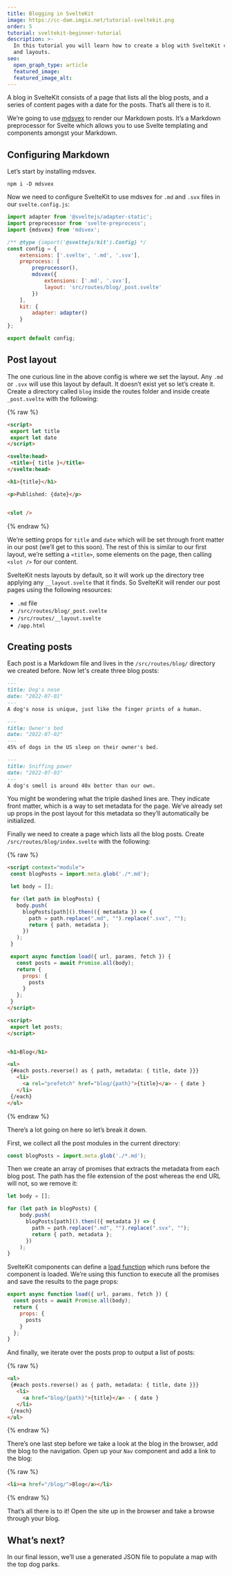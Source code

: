 ```yaml
---
title: Blogging in SvelteKit
image: https://cc-dam.imgix.net/tutorial-sveltekit.png
order: 5
tutorial: sveltekit-beginner-tutorial
description: >-
  In this tutorial you will learn how to create a blog with SvelteKit content
  and layouts.
seo:
  open_graph_type: article
  featured_image:
  featured_image_alt:
---
```


A blog in SvelteKit consists of a page that lists all the blog posts, and a series of content pages with a date for the posts. That’s all there is to it.

We’re going to use [mdsvex](https://github.com/pngwn/MDsveX) to render our Markdown posts. It’s a Markdown preprocessor for Svelte which allows you to use Svelte templating and components amongst your Markdown.

## Configuring Markdown

Let’s start by installing mdsvex.

```shell
npm i -D mdsvex
```

Now we need to configure SvelteKit to use mdsvex for `.md` and `.svx` files in our `svelte.config.js`\:

```javascript
import adapter from '@sveltejs/adapter-static';
import preprocessor from 'svelte-preprocess';
import {mdsvex} from 'mdsvex';

/** @type {import('@sveltejs/kit').Config} */
const config = {
    extensions: ['.svelte', '.md', '.svx'],
    preprocess: [
        preprocessor(),
        mdsvex({
            extensions: ['.md', '.svx'],
            layout: 'src/routes/blog/_post.svelte'
        })
    ],
    kit: {
        adapter: adapter()
    }
};

export default config;
```

## Post layout

The one curious line in the above config is where we set the layout. Any `.md` or `.svx` will use this layout by default. It doesn’t exist yet so let’s create it. Create a directory called `blog` inside the routes folder and inside create `_post.svelte` with the following:

{% raw %}
 ```html
<script>
  export let title
  export let date
</script>

<svelte:head>
  <title>{ title }</title>
</svelte:head>

<h1>{title}</h1>

<p>Published: {date}</p>


<slot />
```
{% endraw %}

We’re setting props for `title` and `date` which will be set through front matter in our post (we’ll get to this soon). The rest of this is similar to our first layout, we’re setting a `<title>`, some elements on the page, then calling `<slot />` for our content.

SvelteKit nests layouts by default, so it will work up the directory tree applying any `__layout.svelte` that it finds. So SvelteKit will render our post pages using the following resources:

* `.md` file
* `/src/routes/blog/_post.svelte`
* `/src/routes/__layout.svelte`
* `/app.html`

## Creating posts

Each&nbsp;post is a Markdown file and lives in the `/src/routes/blog/` directory we created before. Now let's create three blog posts:

```markdown
---
title: Dog's nose
date: "2022-07-01"
---
A dog's nose is unique, just like the finger prints of a human.
```


```markdown
---
title: Owner's bed
date: "2022-07-02"
---
45% of dogs in the US sleep on their owner's bed.
```


```markdown
---
title: Sniffing power
date: "2022-07-03"
---
A dog's smell is around 40x better than our own.
```

You might be wondering what the triple dashed lines are. They indicate front matter, which is a way to set metadata for the page. We’ve already set up props in the post layout for this metadata so they’ll automatically be initialized.

Finally we need to create a page which lists all the blog posts. Create `/src/routes/blog/index.svelte` with the following:

{% raw %}
 ```html
<script context="module">
  const blogPosts = import.meta.glob('./*.md');

  let body = [];

  for (let path in blogPosts) {
    body.push(
      blogPosts[path]().then(({ metadata }) => {
        path = path.replace(".md", "").replace(".svx", "");
        return { path, metadata };
      })
    );
  }

  export async function load({ url, params, fetch }) {
    const posts = await Promise.all(body);
    return {
      props: {
        posts
      }
    };
  }
</script>

<script>
  export let posts;
</script>


<h1>Blog</h1>

<ul>
  {#each posts.reverse() as { path, metadata: { title, date }}}
    <li>
      <a rel="prefetch" href="blog/{path}">{title}</a> - { date }
    </li>
  {/each}
</ul>
```
{% endraw %}

There’s a lot going on here so let’s break it down.

First, we collect all the post modules in the current directory:

```javascript
const blogPosts = import.meta.glob('./*.md');
```

Then we create an array of promises that extracts the metadata from each blog post. The path has the file extension of the post whereas the end URL will not, so we remove it:

```javascript
let body = [];

for (let path in blogPosts) {
    body.push(
      blogPosts[path]().then(({ metadata }) => {
      	path = path.replace(".md", "").replace(".svx", "");
        return { path, metadata };
      })
    );
}
```

SvelteKit components can define a [load function](https://kit.svelte.dev/docs/loading) which runs before the component is loaded. We’re using this function to execute all the promises and save the results to the page props:

```javascript
export async function load({ url, params, fetch }) {
  const posts = await Promise.all(body);
  return {
    props: {
      posts
    }
  };
}
```

And finally, we iterate over the posts prop to output a list of posts:

{% raw %}
 ```html
<ul>
  {#each posts.reverse() as { path, metadata: { title, date }}}
    <li>
      <a href="blog/{path}">{title}</a> - { date }
    </li>
  {/each}
</ul>
```
{% endraw %}

There’s one last step before we take a look at the blog in the browser, add the blog to the navigation. Open up your `Nav` component and add a link to the blog:

{% raw %}
 ```html
<li><a href="/blog/">Blog</a></li>
```
{% endraw %}

That’s all there is to it\! Open the site up in the browser and take a browse through your blog.

## What’s next?

In our final lesson, we’ll use a generated JSON file to populate a map with the top dog parks.

